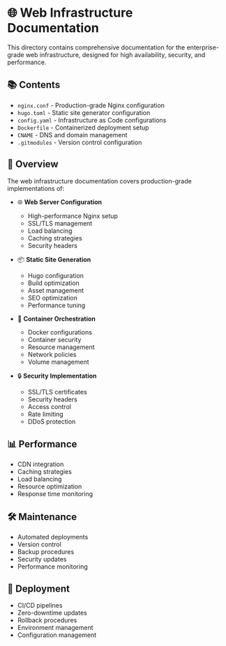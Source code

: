 # 🌐 Web Infrastructure Documentation

This directory contains comprehensive documentation for the enterprise-grade web infrastructure, designed for high availability, security, and performance.

## 📚 Contents

- `nginx.conf` - Production-grade Nginx configuration
- `hugo.toml` - Static site generator configuration
- `config.yaml` - Infrastructure as Code configurations
- `Dockerfile` - Containerized deployment setup
- `CNAME` - DNS and domain management
- `.gitmodules` - Version control configuration

## 🎯 Overview

The web infrastructure documentation covers production-grade implementations of:

- 🌐 **Web Server Configuration**
  - High-performance Nginx setup
  - SSL/TLS management
  - Load balancing
  - Caching strategies
  - Security headers

- 📦 **Static Site Generation**
  - Hugo configuration
  - Build optimization
  - Asset management
  - SEO optimization
  - Performance tuning

- 🐳 **Container Orchestration**
  - Docker configurations
  - Container security
  - Resource management
  - Network policies
  - Volume management

- 🔒 **Security Implementation**
  - SSL/TLS certificates
  - Security headers
  - Access control
  - Rate limiting
  - DDoS protection

## 📊 Performance

- CDN integration
- Caching strategies
- Load balancing
- Resource optimization
- Response time monitoring

## 🛠️ Maintenance

- Automated deployments
- Version control
- Backup procedures
- Security updates
- Performance monitoring

## 🔄 Deployment

- CI/CD pipelines
- Zero-downtime updates
- Rollback procedures
- Environment management
- Configuration management 